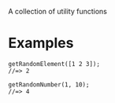 A collection of utility functions

# Examples

```
getRandomElement([1 2 3]);
//=> 2
```

```
getRandomNumber(1, 10);
//=> 4
```